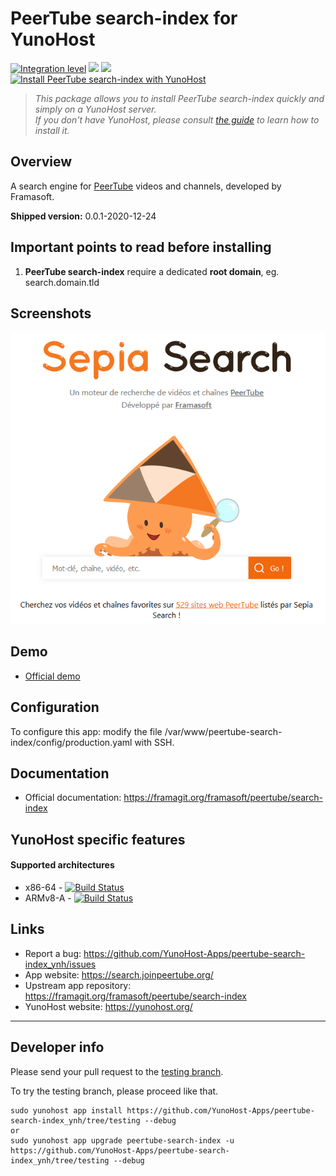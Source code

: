 # PeerTube search-index for YunoHost

[![Integration level](https://dash.yunohost.org/integration/peertube-search-index.svg)](https://dash.yunohost.org/appci/app/peertube-search-index) ![](https://ci-apps.yunohost.org/ci/badges/peertube-search-index.status.svg) ![](https://ci-apps.yunohost.org/ci/badges/peertube-search-index.maintain.svg)  
[![Install PeerTube search-index with YunoHost](https://install-app.yunohost.org/install-with-yunohost.svg)](https://install-app.yunohost.org/?app=peertube-search-index)

> *This package allows you to install PeerTube search-index quickly and simply on a YunoHost server.  
If you don't have YunoHost, please consult [the guide](https://yunohost.org/#/install) to learn how to install it.*

## Overview
A search engine for [PeerTube](https://joinpeertube.org/) videos and channels, developed by Framasoft.

**Shipped version:** 0.0.1-2020-12-24

## Important points to read before installing

1. **PeerTube search-index** require a dedicated **root domain**, eg. search.domain.tld

## Screenshots

![](sepia-search-screenshot.png)

## Demo

* [Official demo](https://search.joinpeertube.org/)

## Configuration

To configure this app: modify the file /var/www/peertube-search-index/config/production.yaml with SSH.

## Documentation

 * Official documentation: https://framagit.org/framasoft/peertube/search-index

## YunoHost specific features

#### Supported architectures

* x86-64 - [![Build Status](https://ci-apps.yunohost.org/ci/logs/peertube-search-index%20%28Apps%29.svg)](https://ci-apps.yunohost.org/ci/apps/peertube-search-index/)
* ARMv8-A - [![Build Status](https://ci-apps-arm.yunohost.org/ci/logs/peertube-search-index%20%28Apps%29.svg)](https://ci-apps-arm.yunohost.org/ci/apps/peertube-search-index/)

## Links

 * Report a bug: https://github.com/YunoHost-Apps/peertube-search-index_ynh/issues
 * App website: https://search.joinpeertube.org/
 * Upstream app repository: https://framagit.org/framasoft/peertube/search-index
 * YunoHost website: https://yunohost.org/

---

## Developer info

Please send your pull request to the [testing branch](https://github.com/YunoHost-Apps/peertube-search-index_ynh/tree/testing).

To try the testing branch, please proceed like that.
```
sudo yunohost app install https://github.com/YunoHost-Apps/peertube-search-index_ynh/tree/testing --debug
or
sudo yunohost app upgrade peertube-search-index -u https://github.com/YunoHost-Apps/peertube-search-index_ynh/tree/testing --debug
```
